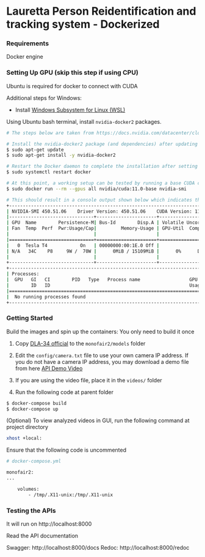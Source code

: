 # Lauretta Person Reidentification and tracking system - Dockerized


### Requirements

Docker engine

### Setting Up GPU (skip this step if using CPU)
Ubuntu is required for docker to connect with CUDA

Additional steps for Windows:
- Install [Windows Subsystem for Linux (WSL)](https://docs.microsoft.com/en-us/windows/wsl/install)

Using Ubuntu bash terminal, install `nvidia-docker2` packages. 
```sh
# The steps below are taken from https://docs.nvidia.com/datacenter/cloud-native/container-toolkit/install-guide.html

# Install the nvidia-docker2 package (and dependencies) after updating the package listing:
$ sudo apt-get update
$ sudo apt-get install -y nvidia-docker2

# Restart the Docker daemon to complete the installation after setting the default runtime:
$ sudo systemctl restart docker

# At this point, a working setup can be tested by running a base CUDA container:
$ sudo docker run --rm --gpus all nvidia/cuda:11.0-base nvidia-smi

# This should result in a console output shown below which indicates that GPU setup is completed:
+-----------------------------------------------------------------------------+
| NVIDIA-SMI 450.51.06    Driver Version: 450.51.06    CUDA Version: 11.0     |
|-------------------------------+----------------------+----------------------+
| GPU  Name        Persistence-M| Bus-Id        Disp.A | Volatile Uncorr. ECC |
| Fan  Temp  Perf  Pwr:Usage/Cap|         Memory-Usage | GPU-Util  Compute M. |
|                               |                      |               MIG M. |
|===============================+======================+======================|
|   0  Tesla T4            On   | 00000000:00:1E.0 Off |                    0 |
| N/A   34C    P8     9W /  70W |      0MiB / 15109MiB |      0%      Default |
|                               |                      |                  N/A |
+-------------------------------+----------------------+----------------------+
+-----------------------------------------------------------------------------+
| Processes:                                                                  |
|  GPU   GI   CI        PID   Type   Process name                  GPU Memory |
|        ID   ID                                                   Usage      |
|=============================================================================|
|  No running processes found                                                 |
+-----------------------------------------------------------------------------+
```

### Getting Started

Build the images and spin up the containers:
You only need to build it once

1. Copy  [DLA-34 official](https://drive.google.com/file/d/1iqRQjsG9BawIl8SlFomMg5iwkb6nqSpi/view) to the `monofair2/models` folder

2. Edit the `config/camera.txt` file to use your own camera IP address. If you do not have a camera IP address, you may download a demo file from here [API Demo Video](https://www.dropbox.com/s/0c4szm1q9x2a83m/fastapidemoclip.mp4?dl=0)
3. If you are using the video file, place it in the `videos/` folder
4. Run the following code at parent folder

```sh
$ docker-compose build
$ docker-compose up
```

(Optional) To view analyzed videos in GUI, run the following command at project directory
```sh
xhost +local:
```
Ensure that the following code is uncommented
```sh
# docker-compose.yml

monofair2:
...

    volumes:
        - /tmp/.X11-unix:/tmp/.X11-unix
```

### Testing the APIs

It will run on 
http://localhost:8000

Read the API documentation

Swagger: http://localhost:8000/docs
Redoc: http://localhost:8000/redoc


